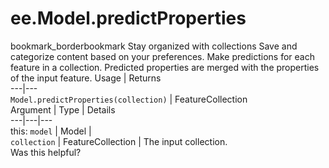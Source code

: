 
#  ee.Model.predictProperties
bookmark_borderbookmark Stay organized with collections  Save and categorize content based on your preferences.
Make predictions for each feature in a collection. Predicted properties are merged with the properties of the input feature.
Usage | Returns  
---|---  
`Model.predictProperties(collection)` | FeatureCollection  
Argument | Type | Details  
---|---|---  
this: `model` | Model |   
`collection` | FeatureCollection | The input collection.  
Was this helpful?
